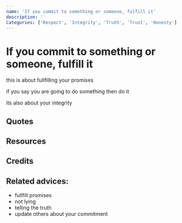 ```yaml
---
name: 'If you commit to something or someone, fulfill it'
description: ''
Categories: ['Respect', 'Integrity', 'Truth', 'Trust', 'Honesty']
---
```

# If you commit to something or someone, fulfill it

this is about fullfilling your promises

if you say you are going to do something then do it

its also about your integrity

## Quotes

## Resources

## Credits

## Related advices:

- fullfill promises
- not lying
- telling the truth
- update others about your commitment
